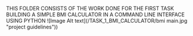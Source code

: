 THIS FOLDER CONSISTS OF THE WORK DONE FOR THE FIRST TASK BUILDING A SIMPLE BMI CALCULATOR 
IN A COMMAND LINE INTERFACE USING PYTHON 
![Image Alt text](/TASK_1_BMI_CALCULATOR/bmi main.jpg "project guidelines"))

